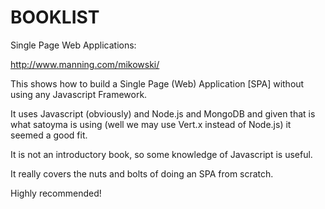 
# BOOKLIST

Single Page Web Applications:

http://www.manning.com/mikowski/

This shows how to build a Single Page (Web) Application [SPA]
without using any Javascript Framework.

It uses Javascript (obviously) and Node.js and MongoDB and given
that is what satoyma is using (well we may use Vert.x instead of Node.js)
it seemed a good fit.

It is not an introductory book, so some knowledge of Javascript is useful.

It really covers the nuts and bolts of doing an SPA from scratch.

Highly recommended!
